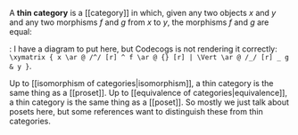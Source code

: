 A __thin category__ is a [[category]] in which, given any two objects $x$ and $y$ and any two morphisms $f$ and $g$ from $x$ to $y$, the morphisms $f$ and $g$ are equal:

: I have a diagram to put here, but Codecogs is not rendering it correctly: `\xymatrix { x \ar @ /^/ [r] ^ f \ar @ {} [r] | \Vert \ar @ /_/ [r] _ g & y }`.

Up to [[isomorphism of categories|isomorphism]], a thin category is the same thing as a [[proset]].  Up to [[equivalence of categories|equivalence]], a thin category is the same thing as a [[poset]].  So mostly we just talk about posets here, but some references want to distinguish these from thin categories.
